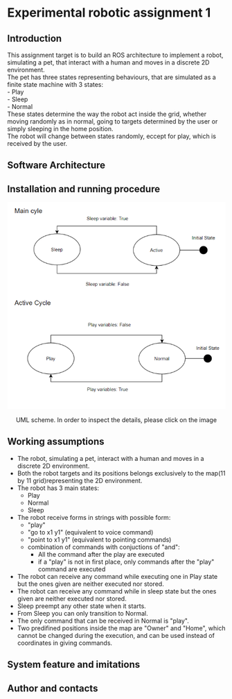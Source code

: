# Experimental robotic assignment 1

## Introduction

This assignment target is to build an ROS architecture to implement a robot, simulating a pet, that
interact with a human and moves in a discrete 2D environment.  
The pet has three states representing behaviours, that are simulated as a finite state machine with 3 states:  
	- Play  
	- Sleep  
	- Normal  
These states determine the way the robot act inside the grid, whether moving randomly as in normal, going to targets determined by the user or simply sleeping in the home position.  
The robot will change between states randomly, eccept for play, which is received by the user.  

## Software Architecture


## Installation and running procedure

<p align="center">
  <img src="https://github.com/Matt98x/Experimental_assignment1/blob/main/Images/Finite_state_machines.PNG?raw=true "Title"">
</p>
<p align="center">
  UML scheme. In order to inspect the details, please click on the image
</p>

## Working assumptions

* The robot, simulating a pet, interact with a human and moves in a discrete 2D environment.
* Both the robot targets and its positions belongs exclusively to the map(11 by 11 grid)representing the 2D environment.
* The robot has 3 main states:
	- Play
	- Normal
	- Sleep
* The robot receive forms in strings with possible form:
	- "play"	
	- "go to x1 y1" (equivalent to voice command)
	- "point to x1 y1" (equivalent to pointing commands)
	- combination of commands with conjuctions of "and":
		- All the command after the play are executed
		- if a "play" is not in first place, only commands after the "play" command are executed
* The robot can receive any command while executing one in Play state but the ones given are neither executed nor stored.
* The robot can receive any command while in sleep state but the ones given are neither executed nor stored.
* Sleep preempt any other state when it starts.
* From Sleep you can only transition to Normal.
* The only command that can be received in Normal is "play".
* Two predifined positions inside the map are "Owner" and "Home", which cannot be changed during the execution, and can be used instead of coordinates in giving commands.

## System feature and imitations

## Author and contacts
